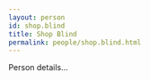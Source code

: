 ```yaml
---
layout: person
id: shop.blind
title: Shop Blind
permalink: people/shop.blind.html
---
```


Person details...